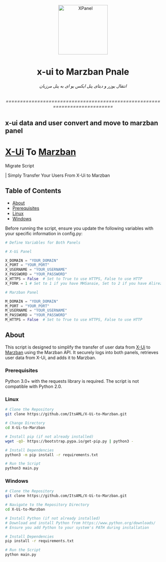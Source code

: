 
<p align="center">
<picture>
<img width="160" height="160"  alt="XPanel" src="https://github.com/iPmartNetwork/iPmart-SSH/blob/main/images/logo.png">
</picture>
  </p> 
<p align="center">
<h1 align="center"/>x-ui to Marzban Pnale</h1>
<h6 align="center">انتقال یوزر و دیتای پنل ایکس یو ای به پنل مرزبان 
<h6>
</p>


<p align="center">===========================================================================




## x-ui data and user convert and move to marzban panel




# [X-Ui](https://github.com/MHSanaei/3x-ui) To [Marzban](https://github.com/Gozargah/Marzban)
 Migrate Script

 | Simply Transfer Your Users From X-Ui to Marzban

## Table of Contents
- [About](#about)
- [Prerequisites](#prerequisites)
- [Linux](#Linux)
- [Windows](#windows)

Before running the script, ensure you update the following variables with your specific information in config.py:
```python
# Define Variables for Both Panels

# X-Ui Panel

X_DOMAIN = "YOUR_DOMAIN"
X_PORT = "YOUR_PORT"
X_USERNAME = "YOUR_USERNAME"
X_PASSWORD = "YOUR_PASSWORD"
X_HTTPS = False  # Set to True to use HTTPS, False to use HTTP
X_FORK = 1 # Set to 1 if you have MHSanaie, Set to 2 if you have Alireza (Default: MHSanaie)

# Marzban Panel

M_DOMAIN = "YOUR_DOMAIN"
M_PORT = "YOUR_PORT"
M_USERNAME = "YOUR_USERNAME"
M_PASSWORD = "YOUR_PASSWORD"
M_HTTPS = False  # Set to True to use HTTPS, False to use HTTP
```

## About

This script is designed to simplify the transfer of user data from [X-Ui](https://github.com/MHSanaei/3x-ui) to [Marzban](https://github.com/Gozargah/Marzban)
 using the Marzban API. It securely logs into both panels, retrieves user data from X-Ui, and adds it to Marzban.

### Prerequisites
Python 3.0+ with the requests library is required. The script is not compatible with Python 2.0.
### Linux
```bash
# Clone the Repository
git clone https://github.com/ItsAML/X-Ui-to-Marzban.git

# Change Directory
cd X-Ui-to-Marzban

# Install pip (if not already installed)
wget -qO- https://bootstrap.pypa.io/get-pip.py | python3 -

# Install Dependencies
python3 -m pip install -r requirements.txt

# Run the Script
python3 main.py
```
### Windows
```bash
# Clone the Repository
git clone https://github.com/ItsAML/X-Ui-to-Marzban.git

# Navigate to the Repository Directory
cd X-Ui-to-Marzban

# Install Python (if not already installed)
# Download and install Python from https://www.python.org/downloads/
# Ensure you add Python to your system's PATH during installation

# Install Dependencies
pip install -r requirements.txt

# Run the Script
python main.py
```
